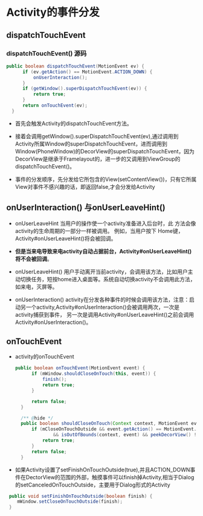 # Activity的事件分发

## dispatchTouchEvent

### dispatchTouchEvent() 源码

  ```java
  public boolean dispatchTouchEvent(MotionEvent ev) {
        if (ev.getAction() == MotionEvent.ACTION_DOWN) {
            onUserInteraction();
        }
        if (getWindow().superDispatchTouchEvent(ev)) {
            return true;
        }
        return onTouchEvent(ev);
    }
  ```

- 首先会触发Activity的dispatchTouchEvent方法。

- 接着会调用getWindow().superDispatchTouchEvent(ev),通过调用到Activity所属Window的superDispatchTouchEvent，进而调用到Window(PhoneWindow)的DecorView的superDispatchTouchEvent，因为DecorView是继承于Framelayout的，进一步的又调用到ViewGroup的dispatchTouchEvent()。

- 事件的分发顺序，先分发给它所包含的View(setContentView())，只有它所属View对事件不感兴趣的话，即返回false,才会分发给Activity

## onUserInteraction() 与onUserLeaveHint()

- onUserLeaveHint 当用户的操作使一个activity准备进入后台时，此 方法会像activity的生命周期的一部分一样被调用。
 例如，当用户按下 Home键， Activity#onUserLeaveHint()将会被回调。
- **但是当来电导致来电activity自动占据前台，Activity#onUserLeaveHint()将不会被回调**。

- onUserLeaveHint() 用户手动离开当前activity，会调用该方法，比如用户主动切换任务，短按home进入桌面等。系统自动切换activity不会调用此方法，如来电，灭屏等。

- onUserInteraction() activity在分发各种事件的时候会调用该方法，注意：启动另一个activity,Activity#onUserInteraction()会被调用两次，一次是activity捕获到事件，
 另一次是调用Activity#onUserLeaveHint()之前会调用Activity#onUserInteraction()。

## onTouchEvent

- activity的onTouchEvent

  ```java
  public boolean onTouchEvent(MotionEvent event) {
        if (mWindow.shouldCloseOnTouch(this, event)) {
            finish();
            return true;
        }

        return false;
    }
  ```

  ```java
    /** @hide */
    public boolean shouldCloseOnTouch(Context context, MotionEvent event) {
        if (mCloseOnTouchOutside && event.getAction() == MotionEvent.ACTION_DOWN
                && isOutOfBounds(context, event) && peekDecorView() != null) {
            return true;
        }
        return false;
    }
  ```

- 如果Activity设置了setFinishOnTouchOutside(true),并且ACTION_DOWN事件在DectorView的范围的外部，触摸事件可以finish掉Activity,相当于Dialog的setCanceledOnTouchOutside，主要用于Dialog形式的Activity

```java
 public void setFinishOnTouchOutside(boolean finish) {
    mWindow.setCloseOnTouchOutside(finish);
 }
```


